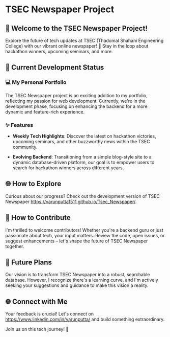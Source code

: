 # TSEC Newspaper Project

## 📰 Welcome to the TSEC Newspaper Project!

Explore the future of tech updates at TSEC (Thadomal Shahani Engineering College) with our vibrant online newspaper! 🚀 Stay in the loop about hackathon winners, upcoming seminars, and more.

## 🚧 Current Development Status

### 💻 My Personal Portfolio

The TSEC Newspaper project is an exciting addition to my portfolio, reflecting my passion for web development. Currently, we're in the development phase, focusing on enhancing the backend for a more dynamic and feature-rich experience.

### ✨ Features

- **Weekly Tech Highlights**: Discover the latest on hackathon victories, upcoming seminars, and other buzzworthy news within the TSEC community.

- **Evolving Backend**: Transitioning from a simple blog-style site to a dynamic database-driven platform, our goal is to empower users to search for hackathon winners across different years.

## 🌐 How to Explore

Curious about our progress? Check out the development version of TSEC Newspaper https://varunputta1511.github.io/Tsec_Newspaper/.

## 🤝 How to Contribute

I'm thrilled to welcome contributors! Whether you're a backend guru or just passionate about tech, your input matters. Review the code, open issues, or suggest enhancements – let's shape the future of TSEC Newspaper together.

## 🚀 Future Plans

Our vision is to transform TSEC Newspaper into a robust, searchable database. However, I recognize there's a learning curve, and I'm actively seeking your suggestions and guidance to make this vision a reality.

## 🌐 Connect with Me

Your feedback is crucial! Let's connect on https://www.linkedin.com/in/varunputta/ and build something extraordinary.

Join us on this tech journey! 🌟

